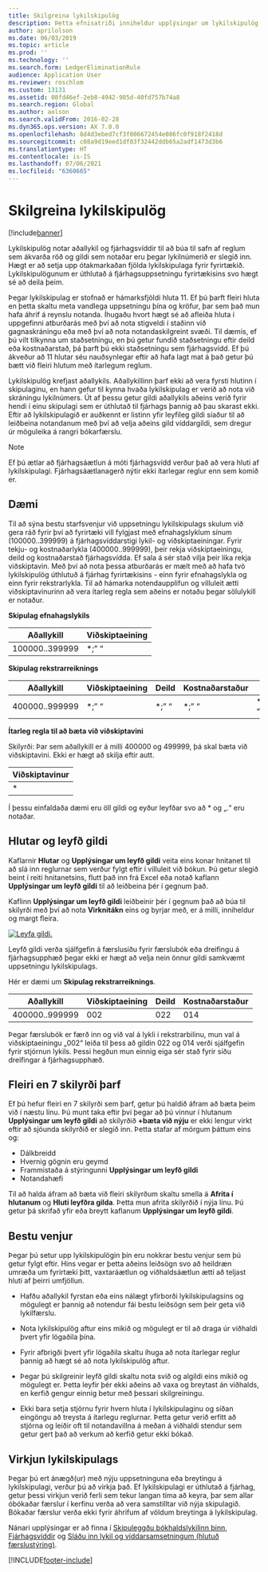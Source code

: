 ```yaml
---
title: Skilgreina lykilskipulög
description: Þetta efnisatriði inniheldur upplýsingar um lykilskipulög og fjárhagsvíddir.
author: aprilolson
ms.date: 06/03/2019
ms.topic: article
ms.prod: ''
ms.technology: ''
ms.search.form: LedgerEliminationRule
audience: Application User
ms.reviewer: roschlom
ms.custom: 13131
ms.assetid: 08fd46ef-2eb8-4942-985d-40fd757b74a8
ms.search.region: Global
ms.author: aolson
ms.search.validFrom: 2016-02-28
ms.dyn365.ops.version: AX 7.0.0
ms.openlocfilehash: 8d4d3ebed7cf3f006672454e086fc0f918f2418d
ms.sourcegitcommit: c08a9d19eed1df03f32442ddb65a2adf1473d3b6
ms.translationtype: HT
ms.contentlocale: is-IS
ms.lasthandoff: 07/06/2021
ms.locfileid: "6360665"
---
```

# <a name="configure-account-structures"></a>Skilgreina lykilskipulög

[!include[banner](../includes/banner.md)]

Lykilskipulög notar aðallykil og fjárhagsvíddir til að búa til safn af reglum sem ákvarða röð og gildi sem notaðar eru þegar lykilnúmerið er slegið inn. Hægt er að setja upp ótakmarkaðan fjölda lykilskipulaga fyrir fyrirtækið. Lykilskipulögunum er úthlutað á fjárhagsuppsetningu fyrirtækisins svo hægt sé að deila þeim.

Þegar lykilskipulag er stofnað er hámarksfjöldi hluta 11. Ef þú þarft fleiri hluta en þetta skaltu meta vandlega uppsetningu þína og kröfur, þar sem það mun hafa áhrif á reynslu notanda. Íhugaðu hvort hægt sé að afleiða hluta í uppgefinni atburðarás með því að nota stigveldi í staðinn við gagnaskráningu eða með því að nota notandaskilgreint svæði. Til dæmis, ef þú vilt tilkynna um staðsetningu, en þú getur fundið staðsetningu eftir deild eða kostnaðarstað, þá þarft þú ekki staðsetningu sem fjárhagsvídd. Ef þú ákveður að 11 hlutar séu nauðsynlegar eftir að hafa lagt mat á það getur þú bætt við fleiri hlutum með ítarlegum reglum.

Lykilskipulög krefjast aðallykils. Aðallykillinn þarf ekki að vera fyrsti hlutinn í skipulaginu, en hann gefur til kynna hvaða lykilskipulag er verið að nota við skráningu lykilnúmers. Út af þessu getur gildi aðallykils aðeins verið fyrir hendi í einu skipulagi sem er úthlutað til fjárhags þannig að þau skarast ekki. Eftir að lykilskipulagið er auðkennt er listinn yfir leyfileg gildi síaður til að leiðbeina notandanum með því að velja aðeins gild víddargildi, sem dregur úr möguleika á rangri bókarfærslu.

> [!NOTE] 
> Ef þú ætlar að fjárhagsáætlun á móti fjárhagsvídd verður það að vera hluti af lykilskipulagi. Fjárhagsáætlanagerð nýtir ekki ítarlegar reglur enn sem komið er.

## <a name="example"></a>Dæmi
Til að sýna bestu starfsvenjur við uppsetningu lykilskipulags skulum við gera ráð fyrir því að fyrirtæki vill fylgjast með efnahagslyklum sínum (100000..399999) á fjárhagsvíddarstigi lykil- og viðskiptaeiningar. Fyrir tekju- og kostnaðarlykla (400000..999999), þeir rekja viðskiptaeiningu, deild og kostnaðarstað fjárhagsvídda. Ef sala á sér stað vilja þeir líka rekja viðskiptavin. Með því að nota þessa atburðarás er mælt með að hafa tvö lykilskipulög úthlutuð á fjárhag fyrirtækisins - einn fyrir efnahagslykla og einn fyrir rekstrarlykla. Til að hámarka notendaupplifun og villuleit ætti viðskiptavinurinn að vera ítarleg regla sem aðeins er notaðu þegar sölulykill er notaður.

**Skipulag efnahagslykils**

|Aðallykill          | Viðskiptaeining    |
|----------------------|-----------|
|100000..399999 | *;” “|

**Skipulag rekstrarreiknings**

|Aðallykill          | Viðskiptaeining    |Deild          | Kostnaðarstaður    | &nbsp; |
|----------------------|------------------|--------------------|-----------|---|
|400000..999999 | \*;” “| \*;” “| \*;” “| \*;” “|

**Ítarleg regla til að bæta við viðskiptavini**

Skilyrði: Þar sem aðallykill er á milli 400000 og 499999, þá skal bæta við viðskiptavini. Ekki er hægt að skilja eftir autt.

|Viðskiptavinur         |
|-----------------|
|* |

Í þessu einfaldaða dæmi eru öll gildi og eyður leyfðar svo að * og „.“ eru notaðar.

## <a name="segments-and-allowed-values"></a>Hlutar og leyfð gildi
Kaflarnir **Hlutar** og **Upplýsingar um leyfð gildi** veita eins konar hnitanet til að slá inn reglurnar sem verður fylgt eftir í villuleit við bókun. Þú getur slegið beint í reiti hnitanetsins, flutt það inn frá Excel eða notað kaflann **Upplýsingar um leyfð gildi** til að leiðbeina þér í gegnum það.

Kaflinn **Upplýsingar um leyfð gildi** leiðbeinir þér í gegnum það að búa til skilyrði með því að nota **Virknitákn** eins og byrjar með, er á milli, inniheldur og margt fleira.

[![Leyfa gildi.](./media/account.png)](./media/account.png) 

Leyfð gildi verða sjálfgefin á færslusíðu fyrir færslubók eða dreifingu á fjárhagsupphæð þegar ekki er hægt að velja nein önnur gildi samkvæmt uppsetningu lykilskipulags.

Hér er dæmi um **Skipulag rekstrarreiknings**.

|Aðallykill          | Viðskiptaeining    |Deild          | Kostnaðarstaður    |
|----------------------|-----------|----------------------|-----------|
|400000..999999 | 002 | 022 | 014 |

Þegar færslubók er færð inn og við val á lykli í rekstrarbilinu, mun val á viðskiptaeiningu „002“ leiða til þess að gildin 022 og 014 verði sjálfgefin fyrir stjórnun lykils. Þessi hegðun mun einnig eiga sér stað fyrir síðu dreifingar á fjárhagsupphæð. 

## <a name="more-than-7-criteria-needed"></a>Fleiri en 7 skilyrði þarf

Ef þú hefur fleiri en 7 skilyrði sem þarf, getur þú haldið áfram að bæta þeim við í næstu línu. Þú munt taka eftir því þegar að þú vinnur í hlutanum **Upplýsingar um leyfð gildi** að skilyrðið **+bæta við nýju** er ekki lengur virkt eftir að sjöunda skilyrðið er slegið inn. Þetta stafar af mörgum þáttum eins og: 
 - Dálkbreidd 
 - Hvernig gögnin eru geymd 
 - Frammistaða á stýringunni **Upplýsingar um leyfð gildi**
 - Notandahæfi  
 
Til að halda áfram að bæta við fleiri skilyrðum skaltu smella á **Afrita í hlutanum** og **Hluti leyfðra gilda**. Þetta mun afrita skilyrðið í nýja línu. Þú getur þá skrifað yfir eða breytt kaflanum **Upplýsingar um leyfð gildi**.

## <a name="best-practices"></a>Bestu venjur
Þegar þú setur upp lykilskipulögin þín eru nokkrar bestu venjur sem þú getur fylgt eftir. Hins vegar er þetta aðeins leiðsögn svo að heildræn umræða um fyrirtæki þitt, vaxtaráætlun og viðhaldsáætlun ætti að teljast hluti af þeirri umfjöllun.

- Hafðu aðallykil fyrstan eða eins nálægt yfirborði lykilskipulagsins og mögulegt er þannig að notendur fái bestu leiðsögn sem þeir geta við lykilfærslu.

- Nota lykilskipulög aftur eins mikið og mögulegt er til að draga úr viðhaldi þvert yfir lögaðila þína.

- Fyrir afbrigði þvert yfir lögaðila skaltu íhuga að nota ítarlegar reglur þannig að hægt sé að nota lykilskipulög aftur.

- Þegar þú skilgreinir leyfð gildi skaltu nota svið og algildi eins mikið og mögulegt er. Þetta leyfir þér ekki aðeins að vaxa og breytast án viðhalds, en kerfið gengur einnig betur með þessari skilgreiningu.

- Ekki bara setja stjörnu fyrir hvern hluta í lykilskipulaginu og síðan eingöngu að treysta á ítarlegu reglurnar. Þetta getur verið erfitt að stjórna og leiðir oft til notandavillna á meðan á viðhaldi stendur sem getur gert það að verkum að kerfið getur ekki bókað.

## <a name="account-structure-activation"></a>Virkjun lykilskipulags
Þegar þú ert ánægð(ur) með nýju uppsetninguna eða breytingu á lykilskipulagi, verður þú að virkja það. Ef lykilskipulagi er úthlutað á fjárhag, getur þessi virkjun verið ferli sem tekur langan tíma að keyra, þar sem allar óbókaðar færslur í kerfinu verða að vera samstilltar við nýja skipulagið. Bókaðar færslur verða ekki fyrir áhrifum af völdum breytinga á lykilskipulag.

Nánari upplýsingar er að finna í [Skipuleggðu bókhaldslykilinn þinn](plan-chart-of-accounts.md), [Fjárhagsvíddir](financial-dimensions.md) og [Sláðu inn lykil og víddarsamsetningum (hlutuð færslustýring)](enter-account-dimension-combinations-segmented-entry-control.md).


[!INCLUDE[footer-include](../../includes/footer-banner.md)]
